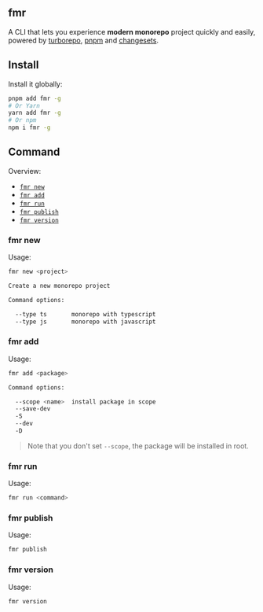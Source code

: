 ## fmr

A CLI that lets you experience **modern monorepo** project quickly and easily, powered by [turborepo](https://github.com/vercel/turborepo), [pnpm](https://github.com/pnpm/pnpm) and [changesets](https://github.com/changesets/changesets).

## Install

Install it globally:

```bash
pnpm add fmr -g
# Or Yarn
yarn add fmr -g
# Or npm
npm i fmr -g
```
## Command

Overview:

- [`fmr new`]()
- [`fmr add`]()
- [`fmr run`]()
- [`fmr publish`]()
- [`fmr version`]()

### fmr new

Usage:

```bash
fmr new <project>

Create a new monorepo project

Command options:

  --type ts       monorepo with typescript
  --type js       monorepo with javascript
```

### fmr add

Usage:

```bash
fmr add <package>

Command options:

  --scope <name>  install package in scope
  --save-dev
  -S
  --dev
  -D
```

>Note that you don't set `--scope`, the package will be installed in root.

### fmr run

Usage:

```bash
fmr run <command>
```

### fmr publish

Usage:

```bash
fmr publish
```

### fmr version

Usage:

```bash
fmr version
```
